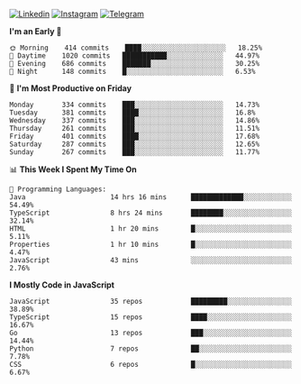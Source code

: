 [![Linkedin](https://img.shields.io/badge/-Archie-blue?style=flat-square&labelColor=gray&logo=Linkedin&logoColor=white&link=https://www.linkedin.com/in/archisdi)](https://www.linkedin.com/in/archisdi)
[![Instagram](https://img.shields.io/badge/-@archisdi-orange?style=flat-square&labelColor=gray&logo=Instagram&logoColor=white&link=https://www.instagram.com/archisdi)](https://www.instagram.com/archisdi)
[![Telegram](https://img.shields.io/badge/-aai-informational?style=flat-square&labelColor=gray&logo=telegram&logoColor=white&link=https://t.me/archisdi)](https://t.me/archisdi)

<!--START_SECTION:waka-->
**I'm an Early 🐤** 

```text
🌞 Morning    414 commits    ████░░░░░░░░░░░░░░░░░░░░░   18.25% 
🌆 Daytime    1020 commits   ███████████░░░░░░░░░░░░░░   44.97% 
🌃 Evening    686 commits    ███████░░░░░░░░░░░░░░░░░░   30.25% 
🌙 Night      148 commits    █░░░░░░░░░░░░░░░░░░░░░░░░   6.53%

```
📅 **I'm Most Productive on Friday** 

```text
Monday       334 commits    ███░░░░░░░░░░░░░░░░░░░░░░   14.73% 
Tuesday      381 commits    ████░░░░░░░░░░░░░░░░░░░░░   16.8% 
Wednesday    337 commits    ███░░░░░░░░░░░░░░░░░░░░░░   14.86% 
Thursday     261 commits    ███░░░░░░░░░░░░░░░░░░░░░░   11.51% 
Friday       401 commits    ████░░░░░░░░░░░░░░░░░░░░░   17.68% 
Saturday     287 commits    ███░░░░░░░░░░░░░░░░░░░░░░   12.65% 
Sunday       267 commits    ███░░░░░░░░░░░░░░░░░░░░░░   11.77%

```


📊 **This Week I Spent My Time On** 

```text
💬 Programming Languages: 
Java                     14 hrs 16 mins      █████████████░░░░░░░░░░░░   54.49% 
TypeScript               8 hrs 24 mins       ████████░░░░░░░░░░░░░░░░░   32.14% 
HTML                     1 hr 20 mins        █░░░░░░░░░░░░░░░░░░░░░░░░   5.11% 
Properties               1 hr 10 mins        █░░░░░░░░░░░░░░░░░░░░░░░░   4.47% 
JavaScript               43 mins             ░░░░░░░░░░░░░░░░░░░░░░░░░   2.76%

```

**I Mostly Code in JavaScript** 

```text
JavaScript               35 repos            █████████░░░░░░░░░░░░░░░░   38.89% 
TypeScript               15 repos            ████░░░░░░░░░░░░░░░░░░░░░   16.67% 
Go                       13 repos            ███░░░░░░░░░░░░░░░░░░░░░░   14.44% 
Python                   7 repos             ██░░░░░░░░░░░░░░░░░░░░░░░   7.78% 
CSS                      6 repos             █░░░░░░░░░░░░░░░░░░░░░░░░   6.67%

```



<!--END_SECTION:waka-->